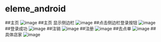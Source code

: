 # eleme_android
##主页
![image](https://github.com/ADNAP7/eleme_android/blob/master/screenshorts/home1.JPG)
##主页  显示侧边栏
![image](https://github.com/ADNAP7/eleme_android/blob/master/screenshorts/home2.JPG)
##点击侧边栏登录按钮
![image](https://github.com/ADNAP7/eleme_android/blob/master/screenshorts/loginbefore.JPG)
##登录成功
![image](https://github.com/ADNAP7/eleme_android/blob/master/screenshorts/loginafter.JPG)
##注销
![image](https://github.com/ADNAP7/eleme_android/blob/master/screenshorts/loginout.JPG)
##注册
![image](https://github.com/ADNAP7/eleme_android/blob/master/screenshorts/siginup.JPG)
##去点单
![image](https://github.com/ADNAP7/eleme_android/blob/master/screenshorts/order.JPG)
##具体店家
![image](https://github.com/ADNAP7/eleme_android/blob/master/screenshorts/orderlist.JPG)
